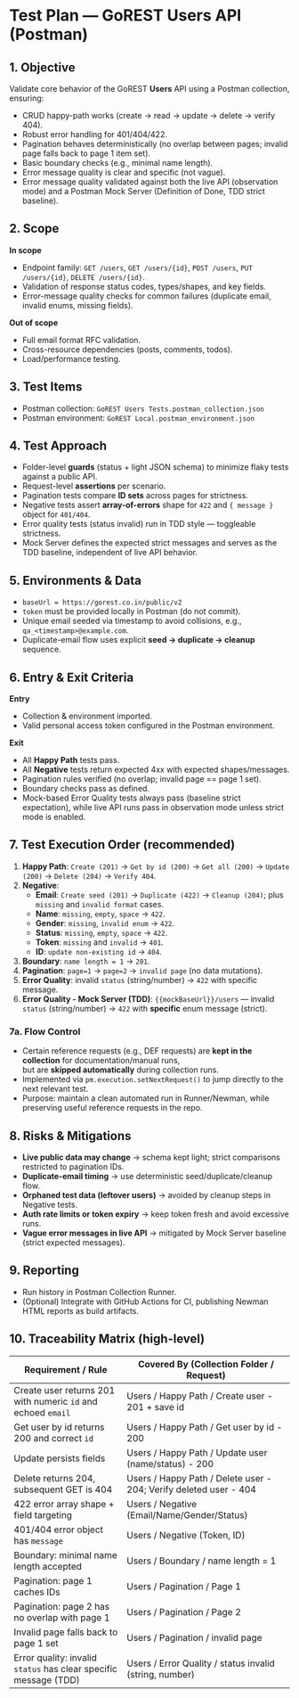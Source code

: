 # Test Plan — GoREST Users API (Postman)

## 1. Objective
Validate core behavior of the GoREST **Users** API using a Postman collection, ensuring:
- CRUD happy-path works (create → read → update → delete → verify 404).
- Robust error handling for 401/404/422.
- Pagination behaves deterministically (no overlap between pages; invalid page falls back to page 1 item set).
- Basic boundary checks (e.g., minimal name length).
- Error message quality is clear and specific (not vague).  
- Error message quality validated against both the live API (observation mode) and a Postman Mock Server (Definition of Done, TDD strict baseline).

## 2. Scope
**In scope**
- Endpoint family: `GET /users`, `GET /users/{id}`, `POST /users`, `PUT /users/{id}`, `DELETE /users/{id}`.
- Validation of response status codes, types/shapes, and key fields.
- Error-message quality checks for common failures (duplicate email, invalid enums, missing fields).

**Out of scope**
- Full email format RFC validation.
- Cross-resource dependencies (posts, comments, todos).
- Load/performance testing.

## 3. Test Items
- Postman collection: `GoREST Users Tests.postman_collection.json`
- Postman environment: `GoREST Local.postman_environment.json`

## 4. Test Approach
- Folder-level **guards** (status + light JSON schema) to minimize flaky tests against a public API.
- Request-level **assertions** per scenario.
- Pagination tests compare **ID sets** across pages for strictness.
- Negative tests assert **array-of-errors** shape for `422` and `{ message }` object for `401/404`.
- Error quality tests (status invalid) run in TDD style — toggleable strictness.  
- Mock Server defines the expected strict messages and serves as the TDD baseline, independent of live API behavior.

## 5. Environments & Data
- `baseUrl = https://gorest.co.in/public/v2`
- `token` must be provided locally in Postman (do not commit).
- Unique email seeded via timestamp to avoid collisions, e.g., `qa_<timestamp>@example.com`.
- Duplicate-email flow uses explicit **seed → duplicate → cleanup** sequence.

## 6. Entry & Exit Criteria
**Entry**
- Collection & environment imported.
- Valid personal access token configured in the Postman environment.

**Exit**
- All **Happy Path** tests pass.
- All **Negative** tests return expected 4xx with expected shapes/messages.
- Pagination rules verified (no overlap; invalid page == page 1 set).
- Boundary checks pass as defined.
- Mock-based Error Quality tests always pass (baseline strict expectation), while live API runs pass in observation mode unless strict mode is enabled.

## 7. Test Execution Order (recommended)
1. **Happy Path**: `Create (201)` → `Get by id (200)` → `Get all (200)` → `Update (200)` → `Delete (204)` → `Verify 404`.
2. **Negative**:
   - **Email**: `Create seed (201)` → `Duplicate (422)` → `Cleanup (204)`; plus `missing` and `invalid format` cases.
   - **Name**: `missing`, `empty`, `space` → `422`.
   - **Gender**: `missing`, `invalid enum` → `422`.
   - **Status**: `missing`, `empty`, `space` → `422`.
   - **Token**: `missing` and `invalid` → `401`.
   - **ID**: `update non-existing id` → `404`.
3. **Boundary**: `name length = 1` → `201`.
4. **Pagination**: `page=1` → `page=2` → `invalid page` (no data mutations).
5. **Error Quality**: invalid `status` (string/number) → `422` with specific message.
6. **Error Quality - Mock Server (TDD)**: `{{mockBaseUrl}}/users` — invalid `status` (string/number) → `422` with **specific** enum message (strict).
### 7a. Flow Control
- Certain reference requests (e.g., DEF requests) are **kept in the collection** for documentation/manual runs,  
  but are **skipped automatically** during collection runs.  
- Implemented via `pm.execution.setNextRequest()` to jump directly to the next relevant test.  
- Purpose: maintain a clean automated run in Runner/Newman, while preserving useful reference requests in the repo.

## 8. Risks & Mitigations
- **Live public data may change** → schema kept light; strict comparisons restricted to pagination IDs.  
- **Duplicate-email timing** → use deterministic seed/duplicate/cleanup flow.  
- **Orphaned test data (leftover users)** → avoided by cleanup steps in Negative tests.  
- **Auth rate limits or token expiry** → keep token fresh and avoid excessive runs.  
- **Vague error messages in live API** → mitigated by Mock Server baseline (strict expected messages).

## 9. Reporting
- Run history in Postman Collection Runner.
- (Optional) Integrate with GitHub Actions for CI, publishing Newman HTML reports as build artifacts.

## 10. Traceability Matrix (high-level)
| Requirement / Rule | Covered By (Collection Folder / Request) |
|---|---|
| Create user returns 201 with numeric `id` and echoed `email` | Users / Happy Path / Create user - 201 + save id |
| Get user by id returns 200 and correct `id` | Users / Happy Path / Get user by id - 200 |
| Update persists fields | Users / Happy Path / Update user (name/status) - 200 |
| Delete returns 204, subsequent GET is 404 | Users / Happy Path / Delete user - 204; Verify deleted user - 404 |
| 422 error array shape + field targeting | Users / Negative (Email/Name/Gender/Status) |
| 401/404 error object has `message` | Users / Negative (Token, ID) |
| Boundary: minimal name length accepted | Users / Boundary / name length = 1 |
| Pagination: page 1 caches IDs | Users / Pagination / Page 1 |
| Pagination: page 2 has no overlap with page 1 | Users / Pagination / Page 2 |
| Invalid page falls back to page 1 set | Users / Pagination / invalid page |
| Error quality: invalid `status` has clear specific message (TDD) | Users / Error Quality / status invalid (string, number) |
